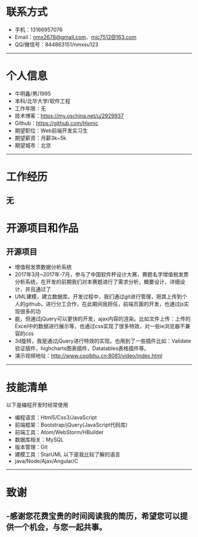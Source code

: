 # 联系方式
- 手机：13166957076
- Email：nmx2678@gmail.com、mic7512@163.com 
- QQ/微信号：844863151/nmxsu123
---
# 个人信息
 - 牛明鑫/男/1995
 - 本科/北华大学/软件工程
 - 工作年限：无
 - 技术博客：https://my.oschina.net/u/2929937
 - Github：https://github.com/Hxmic
 - 期望职位：Web前端开发实习生
 - 期望薪资：月薪3k~5k
 - 期望城市：北京
---
# 工作经历
无
---
# 开源项目和作品

## 开源项目

- 增值税发票数据分析系统
- 2017年3月~2017年-7月，参与了中国软件杯设计大赛，赛题名字增值税发票分析系统，在开发的前期我们对本赛题进行了需求分析，概要设计，详细设计，并且通过了
- UML建模，建立数据库。开发过程中，我们通过git进行管理，把其上传到个人的github，进行分工合作，在此期间我担任，前端页面的开发，也通过js实现很多的功
- 能，但通过jQuery可以更快的开发，ajax内容的渲染。比如文件上传：上传的Excel中的数据进行展示等，也通过css实现了很多特效，对一些ie浏览器不兼容的css  
- 3d旋转，我是通过jQuery进行特效的实现。也用到了一些插件比如：Validate验证插件，highcharts图表插件，Datatables表格插件等。
- 演示视频地址：http://www.coolbhu.cn:8081/video/index.html
---

# 技能清单
以下是编程开发时经常使用
- 编程语言：Html5/Css3/JavaScript
- 前端框架：Bootstrap/jQuery(JavaScript代码库)
- 前端工具：Atom/WebStorm/HBuilder
- 数据库相关：MySQL
- 版本管理：Git
- 建模工具：StarUML
以下是我比较了解的语言
- java/Node/Ajax/Angular/C
---

# 致谢
-感谢您花费宝贵的时间阅读我的简历，希望您可以提供一个机会，与您一起共事。
---
